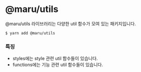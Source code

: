 # @maru/utils

@maru/utils 라이브러리는 다양한 util 함수가 모여 있는 패키지입니다.

```shell
$ yarn add @maru/utils
```

### 특징

-   styles에는 style 관련 util 함수들이 있습니다.
-   functions에는 기능 관련 util 함수들이 있습니다.

